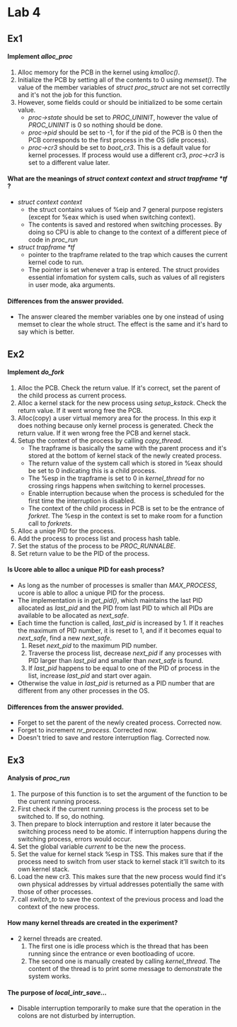 # Lab 4

## Ex1

#### Implement *alloc_proc*

1. Alloc memory for the PCB in the kernel using *kmalloc()*.
2. Initialize the PCB by setting all of the contents to 0 using *memset()*. The value of the member variables of *struct proc_struct* are not set correctlly and it's not the job for this function.
3. However, some fields could or should be initialized to be some certain value.  
    - *proc->state* should be set to *PROC_UNINIT*, however the value of *PROC_UNINIT* is 0 so nothing should be done.
    - *proc->pid* should be set to -1, for if the pid of the PCB is 0 then the PCB corresponds to the first process in the OS (idle process).
    - *proc->cr3* should be set to *boot_cr3*. This is a default value for kernel processes. If process would use a different cr3, *proc->cr3* is set to a different value later.

#### What are the meanings of *struct context context* and *struct trapframe \*tf* ?
- *struct context context*
    - the struct contains values of %eip and 7 general purpose registers (except for %eax which is used when switching context). 
    - The contents is saved and restored when switching processes. By doing so CPU is able to change to the context of a different piece of code in *proc_run*
- *struct trapframe \*tf*
    - pointer to the trapframe related to the trap which causes the current kernel code to run.
    - The pointer is set whenever a trap is entered. The struct provides essential infomation for system calls, such as values of all registers in user mode, aka arguments.

#### Differences from the answer provided.
- The answer cleared the member variables one by one instead of using memset to clear the whole struct. The effect is the same and it's hard to say which is better.

## Ex2

#### Implement *do_fork*
1. Alloc the PCB. Check the return value. If it's correct, set the parent of the child process as current process.
2. Alloc a kernel stack for the new process using *setup_kstack*. Check the return value. If it went wrong free the PCB.
3. Alloc(copy) a user virtual memory area for the process. In this exp it does nothing because only kernel process is generated. Check the return value. If it wen wrong free the PCB and kernel stack.
4. Setup the context of the process by calling *copy_thread*.
    - The trapframe is basically the same with the parent process and it's stored at the bottom of kernel stack of the newly created process.
    - The return value of the system call which is stored in %eax should be set to 0 indicating this is a child process.
    - The %esp in the trapframe is set to 0 in *kernel_thread* for no crossing rings happens when switching to kernel processes.
    - Enable interruption because when the process is scheduled for the first time the interruption is disabled.
    - The context of the child process in PCB is set to be the entrance of *forkret*. The %esp in the context is set to make room for a function call to *forkrets*.
5. Alloc a uniqe PID for the process.
6. Add the process to process list and process hash table.
7. Set the status of the process to be *PROC_RUNNALBE*.
8. Set return value to be the PID of the process.

#### Is Ucore able to alloc a unique PID for eash process?
- As long as the number of processes is smaller than *MAX_PROCESS*, ucore is able to alloc a unique PID for the process.
- The implementation is in *get_pid()*, which maintains the last PID allocated as *last_pid* and the PID from last PID to which all PIDs are available to be allocated as *next_safe*.
- Each time the function is called, *last_pid* is increased by 1. If it reaches the maximum of PID number, it is reset to 1, and if it becomes equal to *next_safe*, find a new *next_safe*.
    1. Reset *next_pid* to the maximum PID number.
    2. Traverse the process list, decrease *next_pid* if any processes with PID larger than *last_pid* and smaller than *next_safe* is found.
    3. If *last_pid* happens to be equal to one of the PID of process in the list, increase *last_pid* and start over again.
- Otherwise the value in *last_pid* is returned as a PID number that are different from any other processes in the OS.

#### Differences from the answer provided.
- Forget to set the parent of the newly created process. Corrected now.
- Forget to increment *nr_process*. Corrected now.
- Doesn't tried to save and restore interruption flag. Corrected now.

## Ex3

#### Analysis of *proc_run*
1. The purpose of this function is to set the argument of the function to be the current running process. 
2. First check if the current running process is the process set to be switched to. If so, do nothing.
3. Then prepare to block interruption and restore it later because the switching process need to be atomic. If interruption happens during the switching process, errors would occur.
4. Set the global variable *current* to be the new the process.
5. Set the value for kernel stack %esp in TSS. This makes sure that if the process need to switch from user stack to kernel stack it'll switch to its own kernel stack.
6. Load the new cr3. This makes sure that the new process would find it's own physical addresses by virtual addresses potentially the same with those of other processes.
7. call *switch_to* to save the context of the previous process and load the context of the new process.

#### How many kernel threads are created in the experiment?
- 2 kernel threads are created. 
    1. The first one is idle process which is the thread that has been running since the entrance or even bootloading of ucore.
    2. The second one is manually created by calling *kernel_thread*. The content of the thread is to print some message to demonstrate the system works.

#### The purpose of *local_intr_save...*
- Disable interruption temporarily to make sure that the operation in the colons are not disturbed by interruption.
